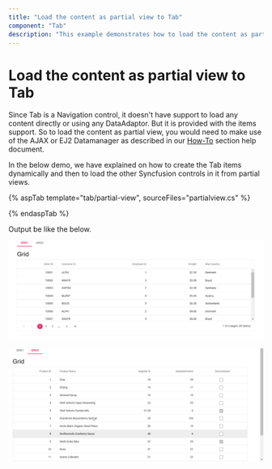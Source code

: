 ```yaml
---
title: "Load the content as partial view to Tab"
component: "Tab"
description: "This example demonstrates how to load the content as partial view to Essential JS 2 Tab component."
---
```


# Load the content as partial view to Tab

Since Tab is a Navigation control, it doesn't have support to load any content directly or using any DataAdaptor. But it is provided with the items support. So to load the content as partial view, you would need to make use of the AJAX or EJ2 Datamanager as described in our [How-To](./load-tab-with-data-source) section help document.

In the below demo, we have explained on how to create the Tab items dynamically and then to load the other Syncfusion controls in it from partial views.

{% aspTab template="tab/partial-view", sourceFiles="partialview.cs" %}

{% endaspTab %}

Output be like the below.

![Alt text](../images/grid1.png)

![Alt text](../images/grid2.png)
